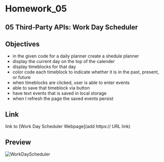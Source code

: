 # Homework_05
## 05 Third-Party APIs: Work Day Scheduler 

## Objectives 
- in the given code for a daily planner create a shedule planner 
- display the current day on the top of the calender 
- display timeblocks for that day 
- color code each timeblock to indicate whether it is in the past, present, or future 
- when timeblocks are clicked, user is able to enter events 
- able to save that timeblock via button 
- have text events that is saved in local storage 
- when I refresh the page the saved events persist

## Link 
link to [Work Day Scheduler Webpage](add https:// URL link)
<!-- add URL link! -->

## Preview 
![WorkDayScheduler](./images/work-schedule-page.png)